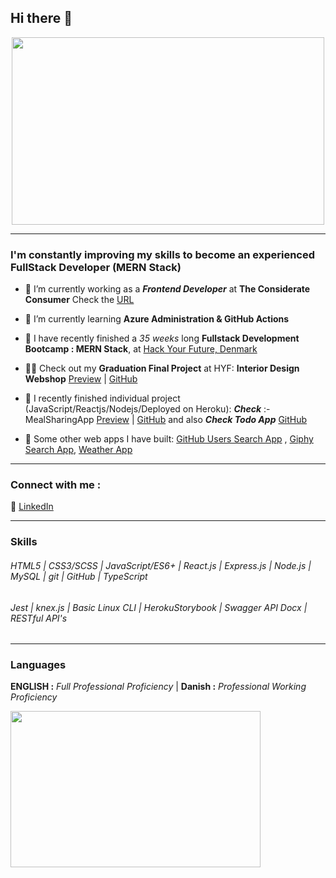 ## Hi there 👋 

<p align="center">
<img src="https://www.pngitem.com/pimgs/m/274-2748326_coding-icons-hd-png-download.png" width="500" height="300" />
</p>

<hr />

### I'm constantly improving my skills to become an experienced FullStack Developer (MERN Stack)

- 🔭 I’m currently working as a ***Frontend Developer*** at **The Considerate Consumer** Check the [URL](https://www.considerate-consumer.com/about)

- 🌱 I’m currently learning **Azure Administration & GitHub Actions**

- 👯 I have recently finished a _35 weeks_ long **Fullstack Development Bootcamp : MERN Stack**,  at [Hack Your Future, Denmark](https://www.hackyourfuture.dk/) 

- 👩‍🎓 Check out my **Graduation Final Project** at HYF: **Interior Design Webshop**  [Preview](http://staging-webshop-class18-fp.herokuapp.com/) | [GitHub](https://github.com/HackYourFuture-CPH/fp-class18)

- 🌱 I recently finished individual project (JavaScript/Reactjs/Nodejs/Deployed on Heroku): _**Check**_ :- MealSharingApp [Preview](https://meal-sharing-app-hyf.herokuapp.com/) | [GitHub](https://github.com/BikramRawat/meal-sharing) and also _**Check Todo App**_ [GitHub](https://github.com/BikramRawat/todo-list)

- 🌱 Some other web apps I have built: [GitHub Users Search App](https://github.com/BikramRawat/hyf-homework/tree/master/react/week4/github-users-search-app/src) , [Giphy Search App](https://github.com/BikramRawat/hyf-homework/tree/master/javascript/javascript3/week1/giphySearch), [Weather App](https://github.com/BikramRawat/hyf-homework/tree/master/javascript/javascript3/week1/weatherApp)

<hr />

### Connect with me : 
👔 [LinkedIn](https://www.linkedin.com/in/bikram-rawat/)

<hr />

### Skills
###### HTML5 | CSS3/SCSS | JavaScript/ES6+ | React.js | Express.js | Node.js | MySQL | git | GitHub | TypeScript 

###### Jest | knex.js | Basic Linux CLI | HerokuStorybook | Swagger API Docx | RESTful API's

<hr />

### Languages
**ENGLISH :** _Full Professional Proficiency_ | **Danish :** _Professional Working Proficiency_





<p align="left">
<img src="https://miro.medium.com/max/3964/1*EBXc9eJ1YRFLtkNI_djaAw.png" width="400" height="250" />
</p>
